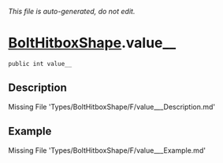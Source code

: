 *This file is auto-generated, do not edit.*

# [BoltHitboxShape](Types/BoltHitboxShape.md).value__
`public int value__`
## Description
Missing File 'Types/BoltHitboxShape/F/value___Description.md'
## Example
Missing File 'Types/BoltHitboxShape/F/value___Example.md'
